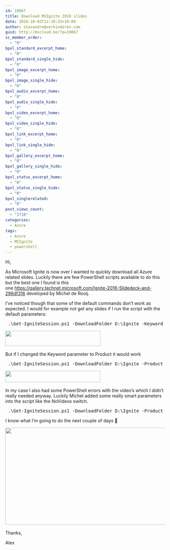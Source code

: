 ```yaml
---
id: 19867
title: Download MSIgnite 2018 slides
date: 2018-10-02T12:10:33+10:00
author: alexandre@verkinderen.com
guid: http://mscloud.be/?p=19867
sc_member_order:
  - "0"
bpxl_standard_excerpt_home:
  - "0"
bpxl_standard_single_hide:
  - "0"
bpxl_image_excerpt_home:
  - "0"
bpxl_image_single_hide:
  - "0"
bpxl_audio_excerpt_home:
  - "0"
bpxl_audio_single_hide:
  - "0"
bpxl_video_excerpt_home:
  - "0"
bpxl_video_single_hide:
  - "0"
bpxl_link_excerpt_home:
  - "0"
bpxl_link_single_hide:
  - "0"
bpxl_gallery_excerpt_home:
  - "0"
bpxl_gallery_single_hide:
  - "0"
bpxl_status_excerpt_home:
  - "0"
bpxl_status_single_hide:
  - "0"
bpxl_singlerelated:
  - "0"
post_views_count:
  - "1718"
categories:
  - Azure
tags:
  - Azure
  - MSIgnite
  - powershell
---
```

Hi,

As Microsoft Ignite is now over I wanted to quickly download all Azure related slides. Luckily there are few PowerShell scripts available to do this but the best one I found is this one <https://gallery.technet.microsoft.com/Ignite-2016-Slidedeck-and-296df316> developed by Michel de Rooij.

I&#8217;ve noticed though that some of the default commands don&#8217;t work as expected. I would for example not get any slides if I run the script with the default parameters:

<pre class="lang:ps decode:true"> .\Get-IgniteSession.ps1 -DownloadFolder D:\Ignite -Keyword 'Azure'</pre>

[<img class="alignnone size-medium wp-image-19872" src="/wp-content/uploads/2018/10/2018-10-02_12-03-33-300x48.png" alt="" width="300" height="48" srcset="/wp-content/uploads/2018/10/2018-10-02_12-03-33-300x48.png 300w, /wp-content/uploads/2018/10/2018-10-02_12-03-33.png 360w" sizes="(max-width: 300px) 100vw, 300px" />](/wp-content/uploads/2018/10/2018-10-02_12-03-33.png)

But if I changed the Keyword parameter to Product it would work

<pre class="lang:ps decode:true"> .\Get-IgniteSession.ps1 -DownloadFolder D:\Ignite -Product 'Azure'</pre>

[<img class="alignnone size-medium wp-image-19873" src="/wp-content/uploads/2018/10/2018-10-02_12-05-40-300x36.png" alt="" width="300" height="36" srcset="/wp-content/uploads/2018/10/2018-10-02_12-05-40-300x36.png 300w, /wp-content/uploads/2018/10/2018-10-02_12-05-40.png 397w" sizes="(max-width: 300px) 100vw, 300px" />](/wp-content/uploads/2018/10/2018-10-02_12-05-40.png)

In my case I also had some PowerShell errors with the video&#8217;s which I didn&#8217;t really needed anyway. Luckily Michel added some really smart parameters into the script like the NoVideos switch.

<pre class="lang:ps decode:true "> .\Get-IgniteSession.ps1 -DownloadFolder D:\Ignite -Product 'Azure' -NoVideos</pre>

I know what I&#8217;m going to do the next couple of days 🙂

[<img class="alignnone wp-image-19868 size-large" src="/wp-content/uploads/2018/09/2018-09-30_9-24-58-1024x406.png" alt="" width="768" height="305" srcset="/wp-content/uploads/2018/09/2018-09-30_9-24-58-1024x406.png 1024w, /wp-content/uploads/2018/09/2018-09-30_9-24-58-300x119.png 300w, /wp-content/uploads/2018/09/2018-09-30_9-24-58-768x305.png 768w, /wp-content/uploads/2018/09/2018-09-30_9-24-58.png 1585w" sizes="(max-width: 768px) 100vw, 768px" />](/wp-content/uploads/2018/09/2018-09-30_9-24-58.png)

Thanks,

Alex
